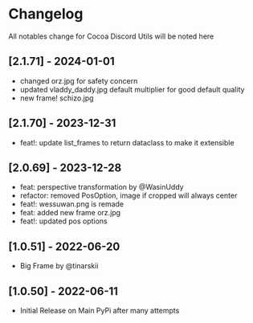 # Changelog

All notables change for Cocoa Discord Utils will be noted here

## [2.1.71] - 2024-01-01

- changed orz.jpg for safety concern
- updated vladdy_daddy.jpg default multiplier for good default quality
- new frame! schizo.jpg

## [2.1.70] - 2023-12-31

- feat!: update list_frames to return dataclass to make it extensible

## [2.0.69] - 2023-12-28

- feat: perspective transformation by @WasinUddy
- refactor: removed PosOption, image if cropped will always center
- feat!: wessuwan.png is remade
- feat: added new frame orz.jpg
- feat!: updated pos options

## [1.0.51] - 2022-06-20

- Big Frame by @tinarskii

## [1.0.50] - 2022-06-11

- Initial Release on Main PyPi after many attempts
